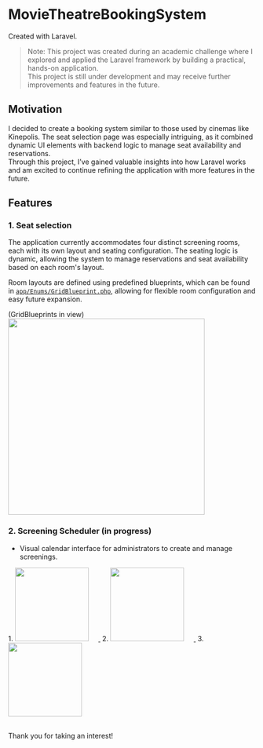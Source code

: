 # MovieTheatreBookingSystem
Created with Laravel.

> Note: This project was created during an academic challenge where I explored and applied the Laravel framework by building a practical, hands-on application.  
> This project is still under development and may receive further improvements and features in the future.  

## Motivation
I decided to create a booking system similar to those used by cinemas like Kinepolis. The seat selection page was especially intriguing, as it combined dynamic UI elements with backend logic to manage seat availability and reservations.  
Through this project, I’ve gained valuable insights into how Laravel works and am excited to continue refining the application with more features in the future.

## Features

### 1. Seat selection
The application currently accommodates four distinct screening rooms, each with its own layout and seating configuration.
The seating logic is dynamic, allowing the system to manage reservations and seat availability based on each room's layout.  

Room layouts are defined using predefined blueprints, which can be found in [`app/Enums/GridBlueprint.php`](https://github.com/EnsoVanPoucke/TheatreBookingSystem/blob/main/app/Enums/GridBlueprint.php), allowing for flexible room configuration and easy future expansion.

<p align="left">(GridBlueprints in view)<br>
<a href="https://github.com/EnsoVanPoucke/TheatreBookingSystem/blob/main/public/images/screenshots/screenshot_seats_1.jpg?raw=true">
  <img src="https://github.com/EnsoVanPoucke/TheatreBookingSystem/blob/main/public/images/screenshots/screenshot_seats_1.jpg?raw=true" width="400"/>
</a>
</p>

### 2. Screening Scheduler (in progress)
- Visual calendar interface for administrators to create and manage screenings.<br/>

<p align="left">
    1.
  <a href="https://github.com/EnsoVanPoucke/TheatreBookingSystem/blob/main/public/images/screenshots/screenshot_calendar_1.jpg?raw=true">
    <img src="https://github.com/EnsoVanPoucke/TheatreBookingSystem/blob/main/public/images/screenshots/screenshot_calendar_1.jpg?raw=true" width="150" style="margin-right: 20px;" />
  </a>
    &nbsp;2.
  <a href="https://github.com/EnsoVanPoucke/TheatreBookingSystem/blob/main/public/images/screenshots/screenshot_calendar_2.jpg?raw=true">
    <img src="https://github.com/EnsoVanPoucke/TheatreBookingSystem/blob/main/public/images/screenshots/screenshot_calendar_2.jpg?raw=true" width="150" style="margin-right: 20px;" />
  </a>
    &nbsp;3.
  <a href="https://github.com/EnsoVanPoucke/TheatreBookingSystem/blob/main/public/images/screenshots/screenshot_calendar_3.jpg?raw=true">
    <img src="https://github.com/EnsoVanPoucke/TheatreBookingSystem/blob/main/public/images/screenshots/screenshot_calendar_3.jpg?raw=true" width="150" />
  </a>
</p>
<br/>
Thank you for taking an interest!
